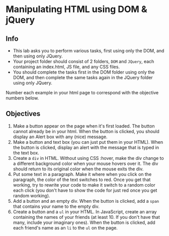 
# Manipulating HTML using DOM & jQuery

## Info

-   This lab asks you to perform various tasks, first using only the DOM, and then using only JQuery.
-   Your project folder should consist of 2 folders,  `DOM`  and  `JQuery`, each containing an index.html, JS file, and any CSS files.
-   You should complete the tasks first in the DOM folder using only the DOM, and then complete the same tasks again in the JQuery folder using only JQuery.

Number each example in your html page to correspond with the objective numbers below.

## Objectives

1.  Make a button appear on the page when it's first loaded. The button cannot already be in your html. When the button is clicked, you should display an Alert box with any (nice) message.
2.  Make a button and text box (you can just put them in your HTML). When the button is clicked, display an alert with the message that is typed in the text box.
3.  Create a  `div`  in HTML. Without using CSS :hover, make the div change to a different background color when your mouse hovers over it. The div should return to its original color when the mouse exits the div.
4.  Put some text in a paragraph. Make it where when you click on the paragraph, the color of the text switches to red. Once you get that working, try to rewrite your code to make it switch to a random color each click (you don't have to show the code for just red once you get random working).
5.  Add a button and an empty div. When the button is clicked, add a  `span`  that contains your name to the empty div.
6.  Create a button and a  `ul`  in your HTML. In JavaScript, create an array containing the names of your friends (at least 10. If you don't have that many, include your imaginary ones). When the button is clicked, add each friend's name as an  `li`  to the  `ul`  on the page.